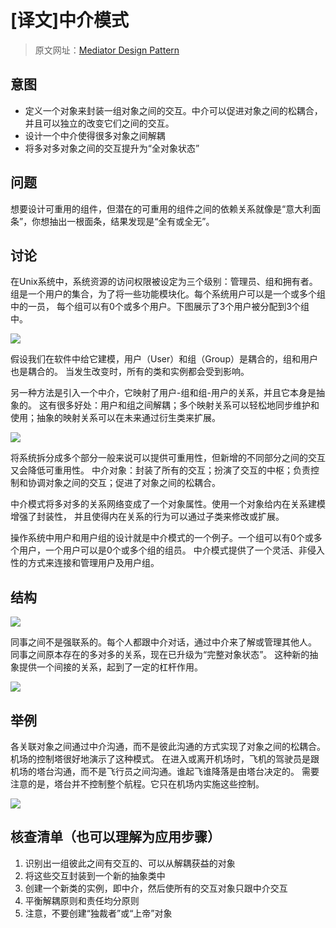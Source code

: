 # [译文]中介模式

> 原文网址：[Mediator Design Pattern](https://sourcemaking.com/design_patterns/mediator)

## 意图
- 定义一个对象来封装一组对象之间的交互。中介可以促进对象之间的松耦合，并且可以独立的改变它们之间的交互。
- 设计一个中介使得很多对象之间解耦
- 将多对多对象之间的交互提升为“全对象状态”

## 问题
想要设计可重用的组件，但潜在的可重用的组件之间的依赖关系就像是“意大利面条”，你想抽出一根面条，结果发现是“全有或全无”。

## 讨论
在Unix系统中，系统资源的访问权限被设定为三个级别：管理员、组和拥有者。
组是一个用户的集合，为了将一些功能模块化。每个系统用户可以是一个或多个组中的一员，
每个组可以有0个或多个用户。下图展示了3个用户被分配到3个组中。

![](https://sourcemaking.com/files/v2/content/patterns/Mediator.png)

假设我们在软件中给它建模，用户（User）和组（Group）是耦合的，组和用户也是耦合的。
当发生改变时，所有的类和实例都会受到影响。

另一种方法是引入一个中介，它映射了用户-组和组-用户的关系，并且它本身是抽象的。
这有很多好处：用户和组之间解耦；多个映射关系可以轻松地同步维护和使用；抽象的映射关系可以在未来通过衍生类来扩展。

![](https://sourcemaking.com/files/v2/content/patterns/Mediator_1.png)

将系统拆分成多个部分一般来说可以提供可重用性，但新增的不同部分之间的交互又会降低可重用性。
中介对象：封装了所有的交互；扮演了交互的中枢；负责控制和协调对象之间的交互；促进了对象之间的松耦合。

中介模式将多对多的关系网络变成了一个对象属性。使用一个对象给内在关系建模增强了封装性，
并且使得内在关系的行为可以通过子类来修改或扩展。

操作系统中用户和用户组的设计就是中介模式的一个例子。一个组可以有0个或多个用户，一个用户可以是0个或多个组的组员。
中介模式提供了一个灵活、非侵入性的方式来连接和管理用户及用户组。

## 结构

![](https://sourcemaking.com/files/v2/content/patterns/Mediator__1.png)

同事之间不是强联系的。每个人都跟中介对话，通过中介来了解或管理其他人。
同事之间原本存在的多对多的关系，现在已升级为“完整对象状态”。
这种新的抽象提供一个间接的关系，起到了一定的杠杆作用。

![](https://sourcemaking.com/files/v2/content/patterns/Mediator___1.png)


## 举例
各关联对象之间通过中介沟通，而不是彼此沟通的方式实现了对象之间的松耦合。机场的控制塔很好地演示了这种模式。
在进入或离开机场时，飞机的驾驶员是跟机场的塔台沟通，而不是飞行员之间沟通。谁起飞谁降落是由塔台决定的。
需要注意的是，塔台并不控制整个航程。它只在机场内实施这些控制。

![](https://sourcemaking.com/files/v2/content/patterns/Mediator_example.png)

## 核查清单（也可以理解为应用步骤）
1. 识别出一组彼此之间有交互的、可以从解耦获益的对象
2. 将这些交互封装到一个新的抽象类中
3. 创建一个新类的实例，即中介，然后使所有的交互对象只跟中介交互
4. 平衡解耦原则和责任均分原则
5. 注意，不要创建“独裁者”或“上帝”对象

